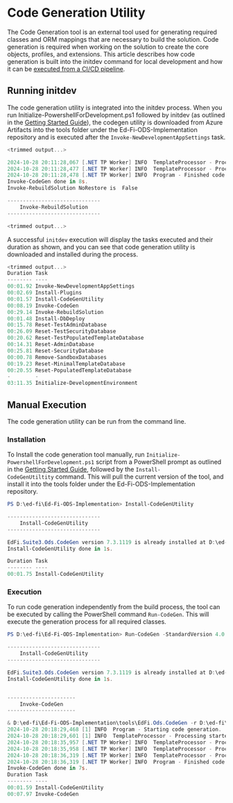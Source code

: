 # Code Generation Utility

The Code Generation tool is an external tool used for generating required
classes and ORM mappings that are necessary to build the solution. Code
generation is required when working on the solution to create the core objects,
profiles, and extensions. This article describes how code generation is built
into the initdev command for local development and how it can be [executed from
a CI/CD pipeline](#manual-execution).

## Running initdev

The code generation utility is integrated into the initdev process. When you
run Initialize-PowershellForDevelopment.ps1 followed by initdev (as outlined in
the [Getting Started
Guide](../../getting-started/source-code-installation/readme.md)), the codegen
utility is downloaded from Azure Artifacts into the tools folder under
the Ed-Fi-ODS-Implementation repository and is executed after the
`Invoke-NewDevelopmentAppSettings` task.

```powershell
<trimmed output...>

2024-10-28 20:11:28,067 [.NET TP Worker] INFO  TemplateProcessor - Processing started for assembly: ODS Database Specific in folder: D:\ed-fi\Ed-Fi-ODS\Application\EdFi.Ods.Standard\Standard\5.2.0\Artifacts
2024-10-28 20:11:28,477 [.NET TP Worker] INFO  TemplateProcessor - Processing complete for assembly: ODS Database Specific in 00:00:00.4101082.
2024-10-28 20:11:28,478 [.NET TP Worker] INFO  Program - Finished code generation in 00:00:07.8224338.
Invoke-CodeGen done in 8s.
Invoke-RebuildSolution NoRestore is  False

------------------------------
    Invoke-RebuildSolution
------------------------------

<trimmed output...>
```

A successful `initdev` execution will display the tasks executed and their
duration as shown, and you can see that code generation utility is downloaded
and installed during the process.

```powershell
<trimmed output...>
Duration Task
-------- ----
00:01.92 Invoke-NewDevelopmentAppSettings
00:02.69 Install-Plugins
00:01.57 Install-CodeGenUtility
00:08.19 Invoke-CodeGen
00:29.14 Invoke-RebuildSolution
00:01.48 Install-DbDeploy
00:15.78 Reset-TestAdminDatabase
00:26.09 Reset-TestSecurityDatabase
00:20.62 Reset-TestPopulatedTemplateDatabase
00:14.31 Reset-AdminDatabase
00:25.81 Reset-SecurityDatabase
00:00.78 Remove-SandboxDatabases
00:19.23 Reset-MinimalTemplateDatabase
00:20.55 Reset-PopulatedTemplateDatabase
-        -
03:11.35 Initialize-DevelopmentEnvironment
```

## Manual Execution

The code generation utility can be run from the command line.

### Installation

To Install the code generation tool
manually, run `Initialize-PowershellForDevelopment.ps1` script from a PowerShell
prompt as outlined in the [Getting Started
Guide](../../getting-started/source-code-installation/readme.md), followed by
the `Install-CodeGenUtiltity` command. This will pull the current version of the
tool, and install it into the tools folder under the Ed-Fi-ODS-Implementation
repository.

```powershell
PS D:\ed-fi\Ed-Fi-ODS-Implementation> Install-CodeGenUtility

------------------------------
    Install-CodeGenUtility
------------------------------

EdFi.Suite3.Ods.CodeGen version 7.3.1119 is already installed at D:\ed-fi\Ed-Fi-ODS-Implementation\tools
Install-CodeGenUtility done in 1s.

Duration Task
-------- ----
00:01.75 Install-CodeGenUtility
```

### Execution

To run code generation independently from the build process, the tool can be
executed by calling the PowerShell command `Run-CodeGen`. This will execute the
generation process for all required classes.

```powershell
PS D:\ed-fi\Ed-Fi-ODS-Implementation> Run-CodeGen -StandardVersion 4.0.0 -ExtensionVersion 1.0.0

------------------------------
    Install-CodeGenUtility
------------------------------

EdFi.Suite3.Ods.CodeGen version 7.3.1119 is already installed at D:\ed-fi\Ed-Fi-ODS-Implementation\tools
Install-CodeGenUtility done in 1s.


----------------------
    Invoke-CodeGen
----------------------

& D:\ed-fi\Ed-Fi-ODS-Implementation\tools\EdFi.Ods.CodeGen -r D:\ed-fi\ -e SQLServer --standardVersion 4.0.0 --extensionVersion 1.0.0
2024-10-28 20:18:29,468 [1] INFO  Program - Starting code generation.
2024-10-28 20:18:29,601 [1] INFO  TemplateProcessor - Processing started for assembly: EdFi.Ods.Standard in folder: D:\ed-fi\Ed-Fi-ODS\Application\EdFi.Ods.Standard\Standard\4.0.0
2024-10-28 20:18:35,957 [.NET TP Worker] INFO  TemplateProcessor - Processing complete for assembly: EdFi.Ods.Standard in 00:00:06.3560937.
2024-10-28 20:18:35,958 [.NET TP Worker] INFO  TemplateProcessor - Processing started for assembly: ODS Database Specific in folder: D:\ed-fi\Ed-Fi-ODS\Application\EdFi.Ods.Standard\Standard\4.0.0\Artifacts
2024-10-28 20:18:36,319 [.NET TP Worker] INFO  TemplateProcessor - Processing complete for assembly: ODS Database Specific in 00:00:00.3606704.
2024-10-28 20:18:36,319 [.NET TP Worker] INFO  Program - Finished code generation in 00:00:06.8515808.
Invoke-CodeGen done in 7s.
Duration Task
-------- ----
00:01.59 Install-CodeGenUtility
00:07.97 Invoke-CodeGen
```
